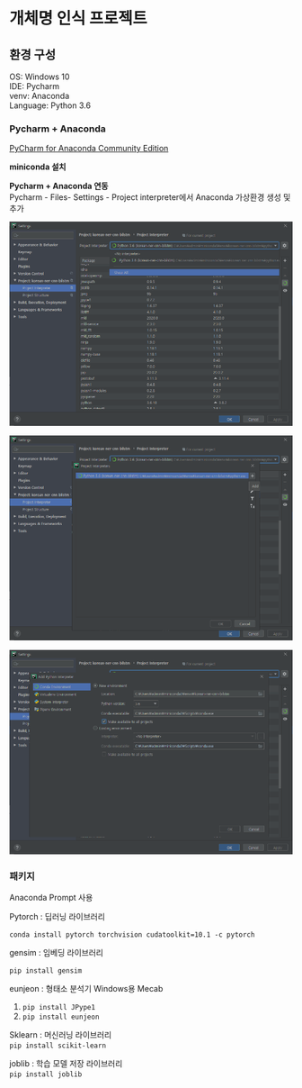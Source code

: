 # 개체명 인식 프로젝트


## 환경 구성

OS: Windows 10  
IDE: Pycharm  
venv: Anaconda  
Language: Python 3.6  

### Pycharm + Anaconda
[PyCharm for Anaconda Community Edition](https://www.jetbrains.com/pycharm/download/download-thanks.html?code=PCC&platform=windowsAnaconda)

**miniconda 설치**

**Pycharm + Anaconda 연동**  
Pycharm - Files- Settings - Project interpreter에서 Anaconda 가상환경 생성 및 추가

<p align="center">
  <img src="./img/Pycharm_1.png" alt="Pycharm for Anaconda 1" width="738">
</p>

<p align="center">
  <img src="./img/Pycharm_2.png" alt="Pycharm for Anaconda 2" width="738">
</p>

<p align="center">
  <img src="./img/Pycharm_3.png" alt="Pycharm for Anaconda 3" width="738">
</p>

### 패키지

Anaconda Prompt 사용  

Pytorch : 딥러닝 라이브러리  
 ```
 conda install pytorch torchvision cudatoolkit=10.1 -c pytorch
 ```

gensim : 임베딩 라이브러리  
```
pip install gensim
```

eunjeon : 형태소 분석기 Windows용 Mecab  
1. `pip install JPype1`  
2. `pip install eunjeon`

Sklearn : 머신러닝 라이브러리  
`pip install scikit-learn`

joblib : 학습 모델 저장 라이브러리  
`pip install joblib`

